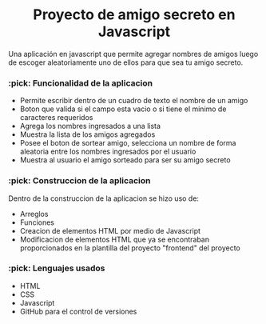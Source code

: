 <h1 align="center">Proyecto de amigo secreto en Javascript</h1>

<p>Una aplicación en javascript que permite agregar nombres de amigos luego de escoger aleatoriamente uno de ellos para que sea tu amigo secreto.</p>

<h3> :pick: Funcionalidad de la aplicacion</h3>

<ul>
  <li>Permite escribir dentro de un cuadro de texto el nombre de un amigo</li>
  <li>Boton que valida si el campo esta vacio o si tiene el minimo de caracteres requeridos</li>
  <li>Agrega los nombres ingresados a una lista</li>
  <li>Muestra la lista de los amigos agregados</li>
  <li>Posee el boton de sortear amigo, selecciona un nombre de forma aleatoria entre los nombres ingresados por el usuario</li>
  <li>Muestra al usuario el amigo sorteado para ser su amigo secreto</li>
</ul>

<h3> :pick: Construccion de la aplicacion</h3>
<p>Dentro de la construccion de la aplicacion se hizo uso de:</p>
<ul>
  <li>Arreglos</li>
  <li>Funciones</li>
  <li>Creacion de elementos HTML por medio de Javascript</li>
  <li>Modificacion de elementos HTML que ya se encontraban proporcionados en la plantilla del proyecto "frontend" del proyecto</li>
</ul>

<h3> :pick: Lenguajes usados</h3>
<ul>
  <li>HTML</li>
  <li>CSS</li>
  <li>Javascript</li>
  <li>GitHub para el control de versiones</li>
</ul>
